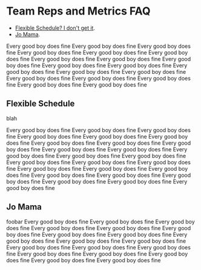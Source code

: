 # Team Reps and Metrics FAQ

- [Flexible Schedule? I don't get it](#flexible-schedule).
- [Jo Mama](#jo-mama).

Every good boy does fine
Every good boy does fine
Every good boy does fine
Every good boy does fine
Every good boy does fine
Every good boy does fine
Every good boy does fine
Every good boy does fine
Every good boy does fine
Every good boy does fine
Every good boy does fine
Every good boy does fine
Every good boy does fine
Every good boy does fine
Every good boy does fine
Every good boy does fine
Every good boy does fine
Every good boy does fine
Every good boy does fine

## Flexible Schedule

blah

Every good boy does fine
Every good boy does fine
Every good boy does fine
Every good boy does fine
Every good boy does fine
Every good boy does fine
Every good boy does fine
Every good boy does fine
Every good boy does fine
Every good boy does fine
Every good boy does fine
Every good boy does fine
Every good boy does fine
Every good boy does fine
Every good boy does fine
Every good boy does fine
Every good boy does fine
Every good boy does fine
Every good boy does fine
Every good boy does fine
Every good boy does fine
Every good boy does fine
Every good boy does fine
Every good boy does fine
Every good boy does fine
Every good boy does fine

## Jo Mama

foobar
Every good boy does fine
Every good boy does fine
Every good boy does fine
Every good boy does fine
Every good boy does fine
Every good boy does fine
Every good boy does fine
Every good boy does fine
Every good boy does fine
Every good boy does fine
Every good boy does fine
Every good boy does fine
Every good boy does fine
Every good boy does fine
Every good boy does fine
Every good boy does fine
Every good boy does fine
Every good boy does fine
Every good boy does fine
